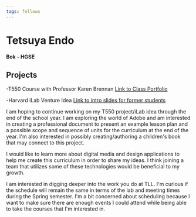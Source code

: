 ```yaml
---
tags: fellows
---
```


# Tetsuya Endo
**Bok - HGSE**

## Projects

-T550 Course with Professor Karen Brennan [Link to Class Portfolio](https://docs.google.com/presentation/d/1VFCToyvOLybug17ebzCYeGv5P3lGrn0iRy-xqQd5Zqc/edit?usp=sharing)

-Harvard iLab Venture Idea [Link to intro slides for former students](https://docs.google.com/presentation/d/1TnIHyl6eMs9Jir5IWM4vOsElPY6vYaXevKY1ZJCwJ8Q/edit?usp=sharing)

I am hoping to continue working on my T550 project/iLab idea through the end of the school year. I am exploring the world of Adobe and am interested in creating a professional document to present an example lesson plan and a possible scope and sequence of units for the curriculum at the end of the year. I'm also interested in possibly creating/authoring a children's book that may connect to this project. 

I would like to learn more about digital media and design applications to help me create this curriculum in order to share my ideas. I think joining a team that utilizes some of these technologies would be beneficial to my growth. 

I am interested in digging deeper into the work you do at TLL. I'm curious if the schedule will remain the same in terms of the lab and meeting times during the Spring semester. I'm a bit concerned about scheduling because I want to make sure there are enough events I could attend while being able to take the courses that I'm interested in. 